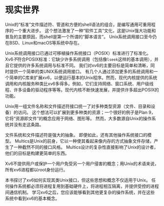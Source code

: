 # 现实世界

Unix的“标准”文件描述符、管道和方便的shell语法的组合，是编写通用可重用程序的一个重大进步。
这个想法激发了一种“软件工具”文化，这是Unix强大功能和普及的主要原因，而shell是第一个所谓的“脚本语言”。
Unix系统调用接口至今仍在BSD、Linux和macOS等系统中存在。

Unix系统调用接口已通过可移植操作系统接口（POSIX）标准进行了标准化。
Xv6*不*符合POSIX标准：它缺少许多系统调用（包括像`lseek`这样的基本调用），并且它提供的许多系统调用与标准不同。
我们对xv6的主要目标是简单和清晰，同时提供一个简单的类UNIX系统调用接口。
有几个人通过添加更多的系统调用和一个简单的C库来扩展xv6，以便运行基本的Unix程序。然而，现代内核提供的系统调用和内核服务种类比xv6多得多。例如，它们支持网络、窗口系统、用户级线程、许多设备的驱动程序等等。现代内核不断快速发展，并提供许多超出POSIX的功能。

Unix用一组文件名称和文件描述符接口统一了对多种类型资源（文件、目录和设备）的访问。
这个想法可以扩展到更多种类的资源；一个很好的例子是Plan 9，它将“资源即文件”的概念应用于网络、图形等。
然而，大多数源自Unix的操作系统并没有走这条路。

文件系统和文件描述符是强大的抽象。
即便如此，还有其他操作系统接口的模型。
Multics是Unix的前身，它以一种使其看起来像内存的方式抽象文件存储，产生了一种截然不同的接口风格。
Multics设计的复杂性直接影响了Unix的设计者，他们的目标是构建更简单的东西。

Xv6不提供用户或保护一个用户免受另一个用户侵害的概念；用Unix的术语来说，所有xv6进程都以root身份运行。

本书探讨了xv6如何实现其类Unix接口，但这些思想和概念不仅适用于Unix。
任何操作系统都必须将进程复用到基础硬件上，将进程相互隔离，并提供受控的进程间通信机制。
学习xv6之后，您应该能够看到其他更复杂的操作系统，并在这些系统中看到xv6的基本概念。